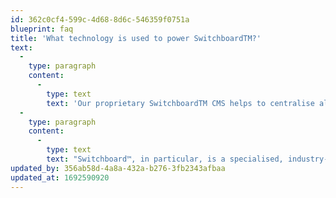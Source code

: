 ```yaml
---
id: 362c0cf4-599c-4d68-8d6c-546359f0751a
blueprint: faq
title: 'What technology is used to power SwitchboardTM?'
text:
  -
    type: paragraph
    content:
      -
        type: text
        text: 'Our proprietary SwitchboardTM CMS helps to centralise all content assets and enables stronger collaboration across various teams, groups, and locations.'
  -
    type: paragraph
    content:
      -
        type: text
        text: "Switchboard™, in particular, is a specialised, industry-specific type of digital signage software that is tailored to the unique needs of in restaurant and drive thru experiences.\_"
updated_by: 356ab58d-4a8a-432a-b276-3fb2343afbaa
updated_at: 1692590920
---
```

